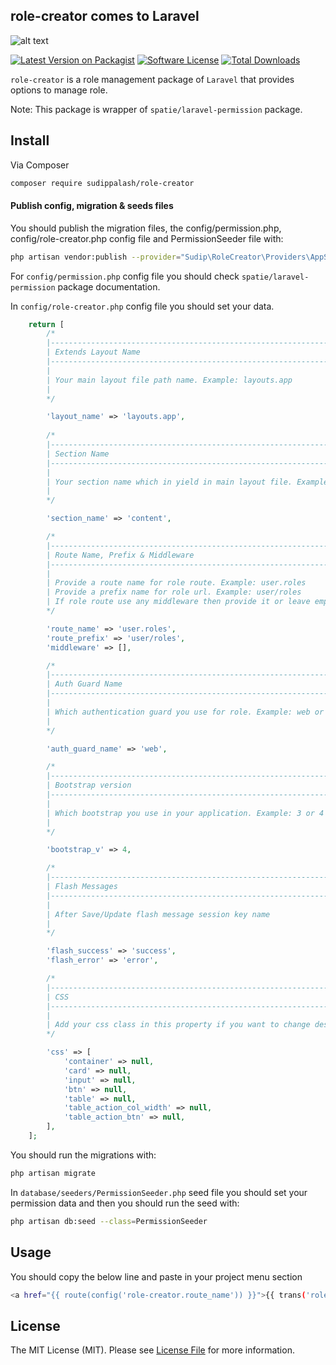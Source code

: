 ## role-creator comes to Laravel

![alt text](https://github.com/sudippalash/role-creator/blob/master/img.jpg?raw=true)


[![Latest Version on Packagist][ico-version]][link-packagist]
[![Software License][ico-license]](LICENSE.md)
[![Total Downloads][ico-downloads]][link-downloads]


`role-creator` is a role management package of `Laravel` that provides options to manage role.

Note: This package is wrapper of `spatie/laravel-permission` package.

## Install

Via Composer

```bash
composer require sudippalash/role-creator
```

#### Publish config, migration & seeds files

You should publish the migration files, the config/permission.php, config/role-creator.php config file and PermissionSeeder file with:

```bash
php artisan vendor:publish --provider="Sudip\RoleCreator\Providers\AppServiceProvider"
```

For `config/permission.php` config file you should check `spatie/laravel-permission` package documentation.

In `config/role-creator.php` config file you should set your data.

```php
    return [
        /*
        |--------------------------------------------------------------------------
        | Extends Layout Name
        |--------------------------------------------------------------------------
        |
        | Your main layout file path name. Example: layouts.app
        | 
        */

        'layout_name' => 'layouts.app',
        
        /*
        |--------------------------------------------------------------------------
        | Section Name
        |--------------------------------------------------------------------------
        |
        | Your section name which in yield in main layout file. Example: content
        | 
        */

        'section_name' => 'content',

        /*
        |--------------------------------------------------------------------------
        | Route Name, Prefix & Middleware
        |--------------------------------------------------------------------------
        |
        | Provide a route name for role route. Example: user.roles
        | Provide a prefix name for role url. Example: user/roles
        | If role route use any middleware then provide it or leave empty array. Example: ['auth '] 
        */

        'route_name' => 'user.roles',
        'route_prefix' => 'user/roles',
        'middleware' => [],

        /*
        |--------------------------------------------------------------------------
        | Auth Guard Name
        |--------------------------------------------------------------------------
        |
        | Which authentication guard you use for role. Example: web or admin
        | 
        */

        'auth_guard_name' => 'web',

        /*
        |--------------------------------------------------------------------------
        | Bootstrap version
        |--------------------------------------------------------------------------
        |
        | Which bootstrap you use in your application. Example: 3 or 4 or 5
        | 
        */

        'bootstrap_v' => 4,

        /*
        |--------------------------------------------------------------------------
        | Flash Messages
        |--------------------------------------------------------------------------
        |
        | After Save/Update flash message session key name
        | 
        */

        'flash_success' => 'success',
        'flash_error' => 'error',

        /*
        |--------------------------------------------------------------------------
        | CSS
        |--------------------------------------------------------------------------
        |
        | Add your css class in this property if you want to change design. 
        */

        'css' => [
            'container' => null,
            'card' => null,
            'input' => null,
            'btn' => null,
            'table' => null,
            'table_action_col_width' => null,
            'table_action_btn' => null,
        ],
    ];
```

You should run the migrations with:

```bash
php artisan migrate
```

In `database/seeders/PermissionSeeder.php` seed file you should set your permission data and then you should run the seed with:

```bash
php artisan db:seed --class=PermissionSeeder
```

## Usage

You should copy the below line and paste in your project menu section

```bash
<a href="{{ route(config('role-creator.route_name')) }}">{{ trans('role-creator::sp_role_creator.role') }}</a>
```

## License

The MIT License (MIT). Please see [License File](LICENSE.md) for more information.

[ico-version]: https://img.shields.io/packagist/v/sudippalash/role-creator?style=flat-square
[ico-downloads]: https://img.shields.io/packagist/dt/sudippalash/role-creator?style=flat-square
[ico-license]: https://img.shields.io/github/license/sudippalash/role-creator?style=flat-square
[link-packagist]: https://packagist.org/packages/sudippalash/role-creator
[link-downloads]: https://packagist.org/packages/sudippalash/role-creator
[link-author]: https://github.com/sudippalash
